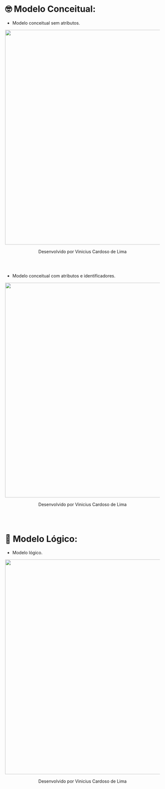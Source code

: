 # 🤓 Modelo Conceitual:

- Modelo conceitual sem atributos.

<p align="center">
<img src="https://github.com/user-attachments/assets/08598f42-ebd7-406a-8114-d83c1ec3762a" width="700px" border="0" >
  <p align="center">
  <a> Desenvolvido por Vinicius Cardoso de Lima <a>
</p>
<br><br>

- Modelo conceitual com atributos e identificadores.

<p align="center">
<img src="https://github.com/user-attachments/assets/484aaf7b-1f57-40e4-bb0c-ba2c59ad42b2" width="700px" border="0" >
  <p align="center">
  <a> Desenvolvido por Vinicius Cardoso de Lima <a>
</p>
<br><br>

# 🤖 Modelo Lógico:
- Modelo lógico.
<p align="center">
<img src="https://github.com/user-attachments/assets/dce22fef-436e-4d26-8c09-f6e27c526162" width="700px" border="0" >
  <p align="center">
  <a> Desenvolvido por Vinicius Cardoso de Lima <a>
</p>
